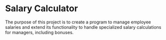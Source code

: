# Salary Calculator
The purpose of this project is to create a program to manage employee salaries and extend its functionality to handle specialized salary calculations for managers, including bonuses.
